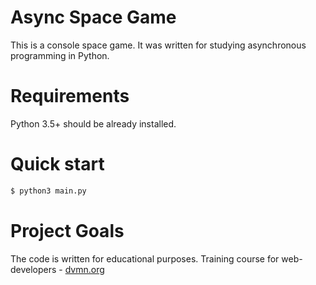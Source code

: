 # Async Space Game
This is a console space game. It was written for studying asynchronous
programming in Python. 

# Requirements
Python 3.5+ should be already installed.

# Quick start

```bash
$ python3 main.py
```

# Project Goals

The code is written for educational purposes. Training course for web-developers - [dvmn.org](https://dvmn.org)